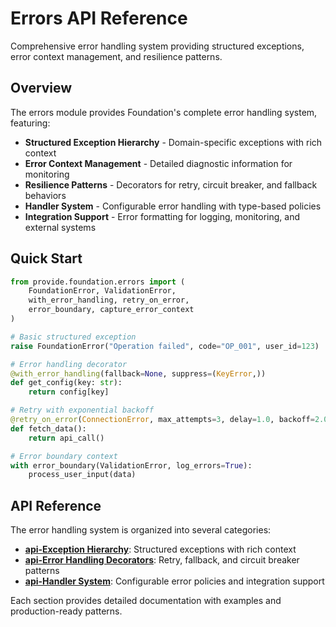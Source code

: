 # Errors API Reference

Comprehensive error handling system providing structured exceptions, error context management, and resilience patterns.

## Overview

The errors module provides Foundation's complete error handling system, featuring:
- **Structured Exception Hierarchy** - Domain-specific exceptions with rich context
- **Error Context Management** - Detailed diagnostic information for monitoring
- **Resilience Patterns** - Decorators for retry, circuit breaker, and fallback behaviors
- **Handler System** - Configurable error handling with type-based policies
- **Integration Support** - Error formatting for logging, monitoring, and external systems

## Quick Start

```python
from provide.foundation.errors import (
    FoundationError, ValidationError, 
    with_error_handling, retry_on_error,
    error_boundary, capture_error_context
)

# Basic structured exception
raise FoundationError("Operation failed", code="OP_001", user_id=123)

# Error handling decorator
@with_error_handling(fallback=None, suppress=(KeyError,))
def get_config(key: str):
    return config[key]

# Retry with exponential backoff
@retry_on_error(ConnectionError, max_attempts=3, delay=1.0, backoff=2.0)
def fetch_data():
    return api_call()

# Error boundary context
with error_boundary(ValidationError, log_errors=True):
    process_user_input(data)
```

## API Reference

The error handling system is organized into several categories:

- **[api-Exception Hierarchy](exceptions.md)**: Structured exceptions with rich context
- **[api-Error Handling Decorators](decorators.md)**: Retry, fallback, and circuit breaker patterns
- **[api-Handler System](handlers.md)**: Configurable error policies and integration support

Each section provides detailed documentation with examples and production-ready patterns.